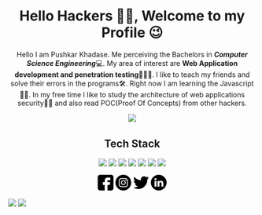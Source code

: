 <h1 align='center'>Hello Hackers 👨‍💻, Welcome to my Profile 😉 </h1>
<p align = 'center'>
  Hello I am Pushkar Khadase. Me perceiving the Bachelors in <strong><em>Computer Science Engineering</em></strong>💻. My area of interest are <strong>Web Application development and penetration testing</strong>👨🏻‍💻. I like to teach my friends and solve their errors in the programs🛠. Right now I am learning the Javascript👨‍🎓. In my free time I like to study the architecture of web applications security🕵️‍♂️ and also read POC(Proof Of Concepts) from other hackers.
</p>

<p align='center'><img src='https://github.com/pushkarkhadase/Solution-s-Hub/blob/master/comp.gif'></p>
<h2 align = 'center'>Tech Stack</h2>
<p align='center'>
  <img src ='https://img.shields.io/badge/C%2B%2B-Proficient-red'>
  <img src ='https://img.shields.io/badge/Java-Intermediate-yellow'>
  <img src ='https://img.shields.io/badge/Html-Proficient-red'>
  <img src ='https://img.shields.io/badge/CSS-intermidiate-blue'>
  <img src ='https://img.shields.io/badge/Dart-Intermediate-orange'>
  <img src ='https://img.shields.io/badge/Flutter-Intermediate-orange'>
  <img src ='https://img.shields.io/badge/Javascript-Proficient-brightgreen'>
  
</p>
<p align = 'center'>
 <a href='https://www.facebook.com/pushkar.khadase'><img src='https://github.com/pushkarkhadase/Solution-s-Hub/blob/master/social/facebook.png'></a>
 <a href='https://www.instagram.com/pushkarkhadase/?hl=en'><img src='https://github.com/pushkarkhadase/Solution-s-Hub/blob/master/social/instagram.png'></a>
 <a href='https://twitter.com/KhadasePushkar'><img src='https://github.com/pushkarkhadase/Solution-s-Hub/blob/master/social/twitter.png'></a>
 <a href='https://www.linkedin.com/in/pushkar-khadase-4b276a1a4/'><img src='https://github.com/pushkarkhadase/Solution-s-Hub/blob/master/social/linkedin.png'></a>
</p>
<p><img src="https://github-readme-stats.vercel.app/api?username=pushkarkhadase&&show_icons=true&title_color=ffffff&icon_color=bb2acf&text_color=daf7dc&bg_color=151515">
<img src="https://github-readme-stats.vercel.app/api/top-langs?username=pushkarkhadase&&show_icons=true&title_color=ffffff&icon_color=bb2acf&text_color=daf7dc&bg_color=151515"></p>
